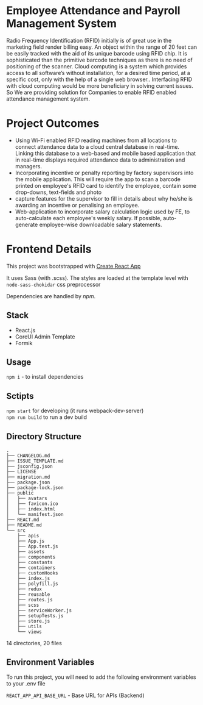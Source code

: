 # Employee Attendance and Payroll Management System

Radio Frequency Identification (RFID) initially is of great use in the marketing field render
billing easy. An object within the range of 20 feet can be easily tracked with the aid of its
unique barcode using RFID chip. It is sophisticated than the primitive barcode techniques
as there is no need of positioning of the scanner. Cloud computing is a system which
provides access to all software’s without installation, for a desired time period, at a
specific cost, only with the help of a single web browser.. Interfacing RFID with cloud
computing would be more beneficiary in solving current issues. So We are providing
solution for Companies to enable RFID enabled attendance management system.

# Project Outcomes

- Using Wi-Fi enabled RFID reading machines from all locations to connect attendance data to a cloud central database in real-time. Linking this database to a web-based and mobile based application that in real-time displays required attendance data to administration and managers.
- Incorporating incentive or penalty reporting by factory supervisors into the mobile application. This will require the app to scan a barcode printed on employee's RFID card to identify the employee, contain some drop-downs, text-fields and photo
- capture features for the supervisor to fill in details about why he/she is awarding an incentive or penalising an employee.
- Web-application to incorporate salary calculation logic used by FE, to auto-calculate each employee's weekly salary. If possible, auto-generate employee-wise downloadable salary statements.

# Frontend Details

This project was bootstrapped with [Create React App](https://github.com/facebook/create-react-app)

It uses Sass (with .scss). The styles are loaded at the template level with `node-sass-chokidar` css preprocessor

Dependencies are handled by *npm*.

## Stack

- React.js
- CoreUI Admin Template
- Formik

## Usage

`npm i` - to install dependencies

## Sctipts

`npm start` for developing (it runs webpack-dev-server)  
`npm run build` to run a dev build

## Directory Structure

    .
    ├── CHANGELOG.md
    ├── ISSUE_TEMPLATE.md
    ├── jsconfig.json
    ├── LICENSE
    ├── migration.md
    ├── package.json
    ├── package-lock.json
    ├── public
    │   ├── avatars
    │   ├── favicon.ico
    │   ├── index.html
    │   └── manifest.json
    ├── REACT.md
    ├── README.md
    └── src
        ├── apis
        ├── App.js
        ├── App.test.js
        ├── assets
        ├── components
        ├── constants
        ├── containers
        ├── customHooks
        ├── index.js
        ├── polyfill.js
        ├── redux
        ├── reusable
        ├── routes.js
        ├── scss
        ├── serviceWorker.js
        ├── setupTests.js
        ├── store.js
        ├── utils
        └── views

14 directories, 20 files

## Environment Variables

To run this project, you will need to add the following environment variables to your .env file

`REACT_APP_API_BASE_URL` - Base URL for APIs (Backend)